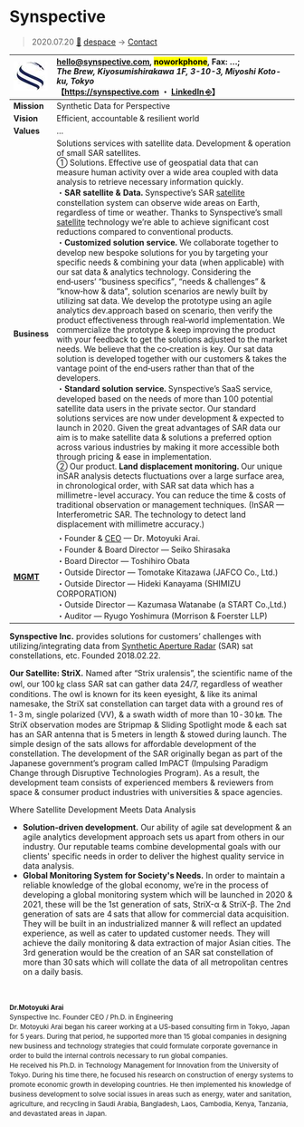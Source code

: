 # Synspective
> 2020.07.20 [🚀](../../index/index.md) [despace](../index.md) → [Contact](../contact.md)

|[![](../f/con/s/synspective_logo1_thumb.jpg)](../f/con/s/synspective_logo1.png)|<hello@synspective.com>, <mark>noworkphone</mark>, Fax: …;<br> *The Brew, Kiyosumishirakawa 1F, 3-10-3, Miyoshi Koto-ku, Tokyo*<br> 【<https://synspective.com> ・ [LinkedIn ⎆](https://www.linkedin.com/company/synspective)】|
|:--|:--|
|**Mission**|Synthetic Data for Perspective|
|**Vision**|Efficient, accountable & resilient world|
|**Values**|…|
|**Business**|Solutions services with satellite data. Development & operation of small SAR satellites.<br> ➀ Solutions. Effective use of geospatial data that can measure human activity over a wide area coupled with data analysis to retrieve necessary information quickly.<br> ・**SAR satellite & Data.** Synspective’s SAR [satellite](../sc.md) constellation system can observe wide areas on Earth, regardless of time or weather. Thanks to Synspective’s small [satellite](../sc.md) technology we’re able to achieve significant cost reductions compared to conventional products.<br> ・**Customized solution service.** We collaborate together to develop new bespoke solutions for you by targeting your specific needs & combining your data (when applicable) with our sat data & analytics technology. Considering the end‑users’ “business specifics”, “needs & challenges” & “know‑how & data”, solution scenarios are newly built by utilizing sat data. We develop the prototype using an agile analytics dev.approach based on scenario, then verify the product effectiveness through real‑world implementation. We commercialize the prototype & keep improving the product with your feedback to get the solutions adjusted to the market needs. We believe that the co‑creation is key. Our sat data solution is developed together with our customers & takes the vantage point of the end‑users rather than that of the developers.<br> ・**Standard solution service.** Synspective’s SaaS service, developed based on the needs of more than 100 potential satellite data users in the private sector. Our standard solutions services are now under development & expected to launch in 2020. Given the great advantages of SAR data our aim is to make satellite data & solutions a preferred option across various industries by making it more accessible both through pricing & ease in implementation.<br> ➁ Our product. **Land displacement monitoring.** Our unique inSAR analysis detects fluctuations over a large surface area, in chronological order, with SAR sat data which has a millimetre-level accuracy. You can reduce the time & costs of traditional observation or management techniques. (InSAR — Interferometric SAR. The technology to detect land displacement with millimetre accuracy.)|
|**[MGMT](../mgmt.md)**|・Founder & [CEO](mgmt.md) — Dr. Motoyuki Arai.<br> ・Founder & Board Director — Seiko Shirasaka<br> ・Board Director — Toshihiro Obata<br> ・Outside Director — Tomotake Kitazawa (JAFCO Co., Ltd.)<br> ・Outside Director — Hideki Kanayama (SHIMIZU CORPORATION)<br> ・Outside Director — Kazumasa Watanabe (a START Co.,Ltd.)<br> ・Auditor — Ryugo Yoshimura (Morrison & Foerster LLP)|

**Synspective Inc.** provides solutions for customers’ challenges with utilizing/integrating data from [Synthetic Aperture Radar](../cam.md) (SAR) sat constellations, etc. Founded 2018.02.22.

**Our Satellite: StriX.** Named after “Strix uralensis”, the scientific name of the owl, our 100 ㎏ class SAR sat can gather data 24/7, regardless of weather conditions. The owl is known for its keen eyesight, & like its animal namesake, the StriX sat constellation can target data with a ground res of 1 ‑ 3 m, single polarized (VV), & a swath width of more than 10 ‑ 30 ㎞. The StriX observation modes are Stripmap & Sliding Spotlight mode & each sat has an SAR antenna that is 5 meters in length & stowed during launch. The simple design of the sats allows for affordable development of the constellation. The development of the SAR originally began as part of the Japanese government’s program called ImPACT (Impulsing Paradigm Change through Disruptive Technologies Program). As a result, the development team consists of experienced members & reviewers from space & consumer product industries with universities & space agencies.

Where Satellite Development Meets Data Analysis

   - **Solution-driven development.** Our ability of agile sat development & an agile analytics development approach sets us apart from others in our industry. Our reputable teams combine developmental goals with our clients' specific needs in order to deliver the highest quality service in data analysis.
   - **Global Monitoring System for Society's Needs.** In order to maintain a reliable knowledge of the global economy, we’re in the process of developing a global monitoring system which will be launched in 2020 & 2021, these will be the 1st generation of sats, StriX-α & StriX-β. The 2nd generation of sats are 4 sats that allow for commercial data acquisition. They will be built in an industrialized manner & will reflect an updated experience, as well as cater to updated customer needs. They will achieve the daily monitoring & data extraction of major Asian cities. The 3rd generation would be the creation of an SAR sat constellation of more than 30 sats which will collate the data of all metropolitan centres on a daily basis.

<p style="page-break-after:always"> </p>

<small> **Dr.Motoyuki Arai**<br> Synspective Inc. Founder CEO / Ph.D. in Engineering<br> Dr. Motoyuki Arai began his career working at a US-based consulting firm in Tokyo, Japan for 5 years. During that period, he supported more than 15 global companies in designing new business and technology strategies that could formulate corporate governance in order to build the internal controls necessary to run global companies.<br> He received his Ph.D. in Technology Management for Innovation from the University of Tokyo. During his time there, he focused his research on construction of energy systems to promote economic growth in developing countries. He then implemented his knowledge of business development to solve social issues in areas such as energy, water and sanitation, agriculture, and recycling in Saudi Arabia, Bangladesh, Laos, Cambodia, Kenya, Tanzania, and devastated areas in Japan.</small>

